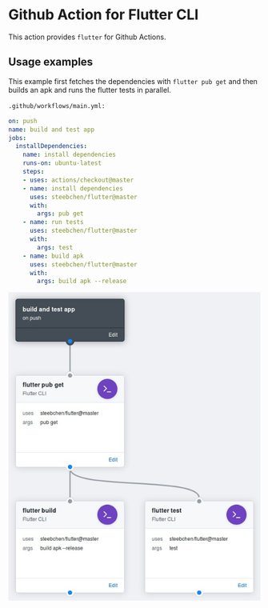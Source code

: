 # Github Action for Flutter CLI

This action provides `flutter` for Github Actions.

## Usage examples

This example first fetches the dependencies with `flutter pub get` and then
builds an apk and runs the flutter tests in parallel.

`.github/workflows/main.yml:`
```yml
on: push
name: build and test app
jobs:
  installDependencies:
    name: install dependencies
    runs-on: ubuntu-latest
    steps:
    - uses: actions/checkout@master
    - name: install dependencies
      uses: steebchen/flutter@master
      with:
        args: pub get
    - name: run tests
      uses: steebchen/flutter@master
      with:
        args: test
    - name: build apk
      uses: steebchen/flutter@master
      with:
        args: build apk --release
```

![github actions preview](./preview.jpg)
